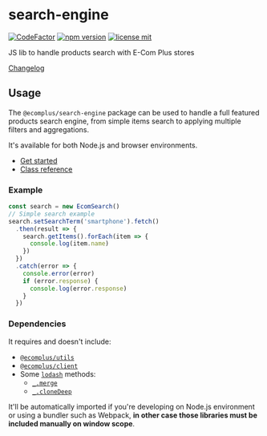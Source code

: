 # search-engine

[![CodeFactor](https://www.codefactor.io/repository/github/ecomclub/search-engine/badge)](https://www.codefactor.io/repository/github/ecomclub/search-engine)
[![npm version](https://img.shields.io/npm/v/@ecomplus/search-engine.svg)](https://www.npmjs.org/@ecomplus/search-engine)
[![license mit](https://img.shields.io/badge/License-MIT-yellow.svg)](https://opensource.org/licenses/MIT)

JS lib to handle products search with E-Com Plus stores

[Changelog](https://github.com/ecomclub/search-engine/blob/master/CHANGELOG.md)

## Usage

The `@ecomplus/search-engine` package can be used to handle
a full featured products search engine, from simple items
search to applying multiple filters and aggregations.

It's available for both Node.js and browser environments.

- [Get started](https://developers.e-com.plus/search-engine/module-@ecomplus_search-engine.html)
- [Class reference](https://developers.e-com.plus/search-engine/EcomSearch.html)

### Example

```js
const search = new EcomSearch()
// Simple search example
search.setSearchTerm('smartphone').fetch()
  .then(result => {
    search.getItems().forEach(item => {
      console.log(item.name)
    })
  })
  .catch(error => {
    console.error(error)
    if (error.response) {
      console.log(error.response)
    }
  })
```

### Dependencies

It requires and doesn't include:
- [`@ecomplus/utils`](https://github.com/ecomclub/ecomplus-utils)
- [`@ecomplus/client`](https://github.com/ecomclub/ecomplus-client)
- Some [`lodash`](https://lodash.com/) methods:
  + [`_.merge`](https://lodash.com/docs/4.17.15#merge)
  + [`_.cloneDeep`](https://lodash.com/docs/4.17.15#cloneDeep)

It'll be automatically imported if you're developing on Node.js
environment or using a bundler such as Webpack,
**in other case those libraries must be included manually on
window scope**.
